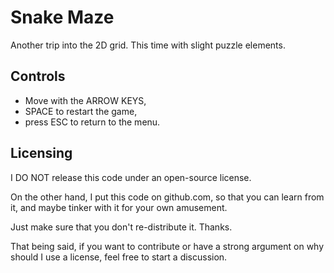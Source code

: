 Snake Maze
==========

Another trip into the 2D grid.
This time with slight puzzle elements.

Controls
--------

* Move with the ARROW KEYS,
* SPACE to restart the game,
* press ESC to return to the menu.

Licensing
---------

I DO NOT release this code under an open-source license.

On the other hand, I put this code on github.com, so
that you can learn from it, and maybe tinker with it
for your own amusement.

Just make sure that you don't re-distribute it. Thanks.

That being said, if you want to contribute or have a
strong argument on why should I use a license,
feel free to start a discussion.
